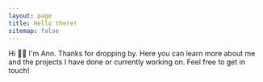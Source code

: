```yaml
---
layout: page
title: Hello there!
sitemap: false
---
```


Hi 👋🏼 I'm Ann. Thanks for dropping by. Here you can learn more about me and the projects I have done or currently working on. Feel free to get in touch!